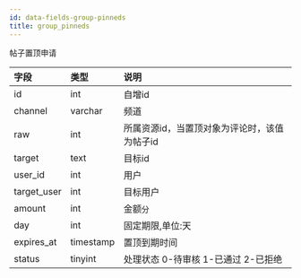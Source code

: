 ```yaml
---
id: data-fields-group-pinneds
title: group_pinneds
---
```


帖子置顶申请

| 字段 | 类型 | 说明 |
| :- | :- | :- |
| id | int | 自增id |
| channel | varchar | 频道 |
| raw | int | 所属资源id，当置顶对象为评论时，该值为帖子id |
| target | text | 目标id |
| user_id | int | 用户 |
| target_user | int | 目标用户 |
| amount | int | 金额```分``` |
| day | int | 固定期限,单位:天 |
| expires_at | timestamp | 置顶到期时间 |
| status | tinyint | 处理状态 0-待审核 1-已通过 2-已拒绝 |
